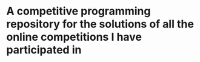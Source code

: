 A competitive programming repository for the solutions of all the online competitions I have participated in
====
